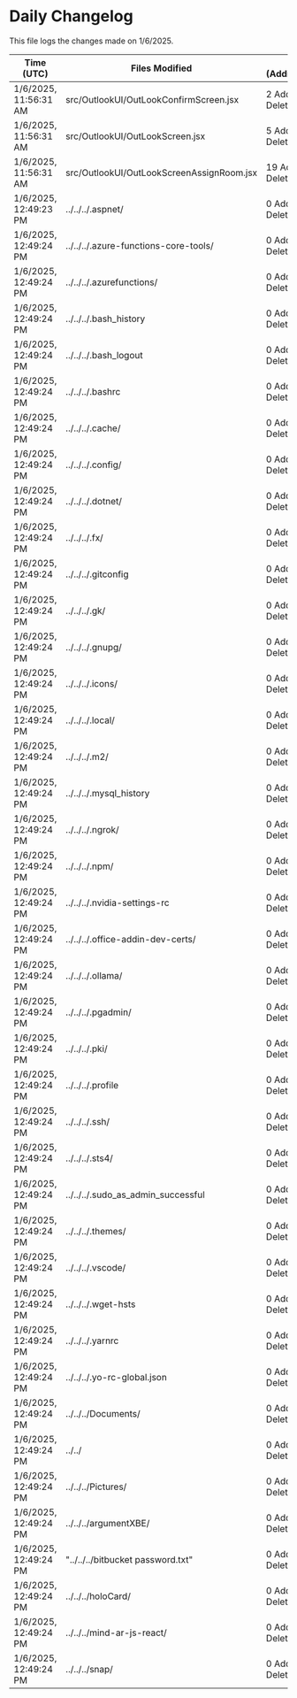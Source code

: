 # Daily Changelog

This file logs the changes made on 1/6/2025.

| Time (UTC)             | Files Modified                    | Changes (Addition/Deletion) |
|------------------------|-----------------------------------|-----------------------------|
| 1/6/2025, 11:56:31 AM | src/OutlookUI/OutLookConfirmScreen.jsx | 2 Additions & 2 Deletions |
| 1/6/2025, 11:56:31 AM | src/OutlookUI/OutLookScreen.jsx | 5 Additions & 4 Deletions |
| 1/6/2025, 11:56:31 AM | src/OutlookUI/OutLookScreenAssignRoom.jsx | 19 Additions & 11 Deletions |
| 1/6/2025, 12:49:23 PM | ../../../.aspnet/ | 0 Additions & 0 Deletions|
| 1/6/2025, 12:49:24 PM | ../../../.azure-functions-core-tools/ | 0 Additions & 0 Deletions|
| 1/6/2025, 12:49:24 PM | ../../../.azurefunctions/ | 0 Additions & 0 Deletions|
| 1/6/2025, 12:49:24 PM | ../../../.bash_history | 0 Additions & 0 Deletions|
| 1/6/2025, 12:49:24 PM | ../../../.bash_logout | 0 Additions & 0 Deletions|
| 1/6/2025, 12:49:24 PM | ../../../.bashrc | 0 Additions & 0 Deletions|
| 1/6/2025, 12:49:24 PM | ../../../.cache/ | 0 Additions & 0 Deletions|
| 1/6/2025, 12:49:24 PM | ../../../.config/ | 0 Additions & 0 Deletions|
| 1/6/2025, 12:49:24 PM | ../../../.dotnet/ | 0 Additions & 0 Deletions|
| 1/6/2025, 12:49:24 PM | ../../../.fx/ | 0 Additions & 0 Deletions|
| 1/6/2025, 12:49:24 PM | ../../../.gitconfig | 0 Additions & 0 Deletions|
| 1/6/2025, 12:49:24 PM | ../../../.gk/ | 0 Additions & 0 Deletions|
| 1/6/2025, 12:49:24 PM | ../../../.gnupg/ | 0 Additions & 0 Deletions|
| 1/6/2025, 12:49:24 PM | ../../../.icons/ | 0 Additions & 0 Deletions|
| 1/6/2025, 12:49:24 PM | ../../../.local/ | 0 Additions & 0 Deletions|
| 1/6/2025, 12:49:24 PM | ../../../.m2/ | 0 Additions & 0 Deletions|
| 1/6/2025, 12:49:24 PM | ../../../.mysql_history | 0 Additions & 0 Deletions|
| 1/6/2025, 12:49:24 PM | ../../../.ngrok/ | 0 Additions & 0 Deletions|
| 1/6/2025, 12:49:24 PM | ../../../.npm/ | 0 Additions & 0 Deletions|
| 1/6/2025, 12:49:24 PM | ../../../.nvidia-settings-rc | 0 Additions & 0 Deletions|
| 1/6/2025, 12:49:24 PM | ../../../.office-addin-dev-certs/ | 0 Additions & 0 Deletions|
| 1/6/2025, 12:49:24 PM | ../../../.ollama/ | 0 Additions & 0 Deletions|
| 1/6/2025, 12:49:24 PM | ../../../.pgadmin/ | 0 Additions & 0 Deletions|
| 1/6/2025, 12:49:24 PM | ../../../.pki/ | 0 Additions & 0 Deletions|
| 1/6/2025, 12:49:24 PM | ../../../.profile | 0 Additions & 0 Deletions|
| 1/6/2025, 12:49:24 PM | ../../../.ssh/ | 0 Additions & 0 Deletions|
| 1/6/2025, 12:49:24 PM | ../../../.sts4/ | 0 Additions & 0 Deletions|
| 1/6/2025, 12:49:24 PM | ../../../.sudo_as_admin_successful | 0 Additions & 0 Deletions|
| 1/6/2025, 12:49:24 PM | ../../../.themes/ | 0 Additions & 0 Deletions|
| 1/6/2025, 12:49:24 PM | ../../../.vscode/ | 0 Additions & 0 Deletions|
| 1/6/2025, 12:49:24 PM | ../../../.wget-hsts | 0 Additions & 0 Deletions|
| 1/6/2025, 12:49:24 PM | ../../../.yarnrc | 0 Additions & 0 Deletions|
| 1/6/2025, 12:49:24 PM | ../../../.yo-rc-global.json | 0 Additions & 0 Deletions|
| 1/6/2025, 12:49:24 PM | ../../../Documents/ | 0 Additions & 0 Deletions|
| 1/6/2025, 12:49:24 PM | ../../ | 0 Additions & 0 Deletions|
| 1/6/2025, 12:49:24 PM | ../../../Pictures/ | 0 Additions & 0 Deletions|
| 1/6/2025, 12:49:24 PM | ../../../argumentXBE/ | 0 Additions & 0 Deletions|
| 1/6/2025, 12:49:24 PM | "../../../bitbucket password.txt" | 0 Additions & 0 Deletions|
| 1/6/2025, 12:49:24 PM | ../../../holoCard/ | 0 Additions & 0 Deletions|
| 1/6/2025, 12:49:24 PM | ../../../mind-ar-js-react/ | 0 Additions & 0 Deletions|
| 1/6/2025, 12:49:24 PM | ../../../snap/ | 0 Additions & 0 Deletions|
